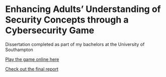 # Enhancing Adults’ Understanding of Security Concepts through a Cybersecurity Game

Dissertation completed as part of my bachelors at the University of Southampton

[Play the game online here](https://willmayhew.itch.io/cyber-fraud-educational-game)

[Check out the final report](https://github.com/willmayhew/Cybersecurity-Escape-Room-Game/blob/main/Final_Report.pdf)
